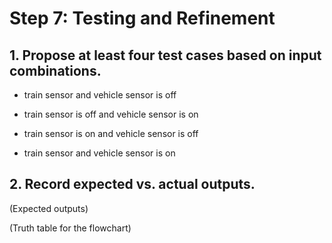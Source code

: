 # Step 7: Testing and Refinement 

## 1. Propose at least four test cases based on input combinations.  

- train sensor and vehicle sensor is off 

- train sensor is off and vehicle sensor is on 

- train sensor is on and vehicle sensor is off 

- train sensor and vehicle sensor is on	 

## 2. Record expected vs. actual outputs. 

(Expected outputs) 

(Truth table for the flowchart) 
